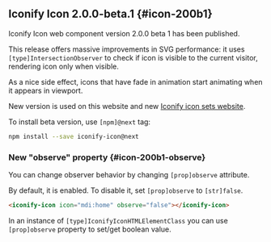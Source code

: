 ## Iconify Icon 2.0.0-beta.1 {#icon-200b1}

Iconify Icon web component version 2.0.0 beta 1 has been published.

This release offers massive improvements in SVG performance: it uses `[type]IntersectionObserver` to check
if icon is visible to the current visitor, rendering icon only when visible.

As a nice side effect, icons that have fade in animation start animating when it appears in viewport.

New version is used on this website and new [Iconify icon sets website](https://icon-sets.iconify.design/).

To install beta version, use `[npm]@next` tag:

```bash
npm install --save iconify-icon@next
```

### New "observe" property {#icon-200b1-observe}

You can change observer behavior by changing `[prop]observe` attribute.

By default, it is enabled. To disable it, set `[prop]observe` to `[str]false`.

```html
<iconify-icon icon="mdi:home" observe="false"></iconify-icon>
```

In an instance of `[type]IconifyIconHTMLElementClass` you can use `[prop]observe` property to set/get boolean value.
